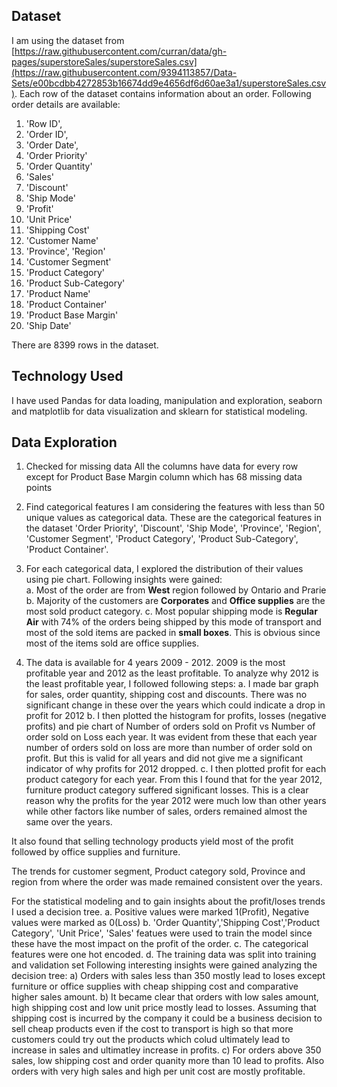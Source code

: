 ## Dataset 
I am using the dataset from [https://raw.githubusercontent.com/curran/data/gh-pages/superstoreSales/superstoreSales.csv](https://raw.githubusercontent.com/9394113857/Data-Sets/e00bcdbb4272853b16674dd9e4656df6d60ae3a1/superstoreSales.csv).
Each row of the dataset contains information about an order. Following order details are available:
1. 'Row ID',
2. 'Order ID',
3. 'Order Date',
4. 'Order Priority'
5. 'Order Quantity'
6. 'Sales'
7. 'Discount'
8. 'Ship Mode'
9. 'Profit'
10. 'Unit Price'
11. 'Shipping Cost'
12. 'Customer Name'
13. 'Province', 'Region'
14. 'Customer Segment'
15. 'Product Category'
16.  'Product Sub-Category'
17. 'Product Name'
18. 'Product Container'
19. 'Product Base Margin'
20. 'Ship Date'

There are 8399 rows in the dataset.
## Technology Used
I have used Pandas for data loading, manipulation and exploration, seaborn and matplotlib for data visualization and sklearn for statistical modeling.

## Data Exploration
1. Checked for missing data
All the columns have data for every row except for Product Base Margin column which has 68 missing data points
2. Find categorical features
I am considering the features with less than 50 unique values as categorical data. These are the categorical features in the dataset 'Order Priority', 'Discount', 'Ship Mode', 'Province', 'Region', 'Customer Segment', 'Product Category', 'Product Sub-Category', 'Product Container'.
3. For each categorical data, I explored the distribution of their values using pie chart. Following insights were gained:  
a. Most of the order are from **West** region followed by Ontario and Prarie
b. Majority of the customers are **Corporates** and **Office supplies** are the most sold product category.
c. Most popular shipping mode is **Regular Air** with 74% of the orders being shipped by this mode of transport and most of the sold items are packed in **small boxes**. This is obvious since most of the items sold are office supplies.

4. The data is available for 4 years 2009 - 2012. 
2009 is the most profitable year and 2012 as the least profitable. To analyze why 2012 is the least profitable year, I followed following steps:
a. I made bar graph for sales, order quantity,  shipping cost and discounts. There was no significant change in these over the years which could indicate a drop in profit for 2012
b. I then plotted the histogram for profits, losses (negative profits) and pie chart of Number of orders sold on Profit vs Number of order sold on Loss each year. It was evident from these that each year number of orders sold on loss are more than number of order sold on profit. But this is valid for all years and did not give me a significant indicator of why profits for 2012 dropped.
c. I then plotted profit for each product category for each year. From this I found that for the year 2012, furniture product category suffered significant losses. This is a clear reason why the profits for the year 2012 were much low than other years while other factors like number of sales, orders remained almost the same over the years.

It also found that selling technology products yield most of the profit followed by office supplies and furniture.

The trends for customer segment, Product category sold, Province and region from where the order was made remained consistent over the years.

For the statistical modeling and to gain insights about the profit/loses trends I used a decision tree.
a. Positive values were marked 1(Profit), Negative values were marked as 0(Loss)
b. 'Order Quantity','Shipping Cost','Product Category', 'Unit Price', 'Sales' featues were used to train the model since these have the most impact on the profit of the order.
c. The categorical features were one hot encoded.
d. The training data was split into training and validation set
Following interesting insights were gained analyzing the decision tree:
a) Orders with sales less than 350 mostly lead to loses except furniture or office supplies with cheap shipping cost and comparative higher sales amount. 
b) It became clear that orders with low sales amount, high shipping cost and low unit price mostly lead to losses. Assuming that shipping cost is incurred by the company it could be a business decision to sell cheap products even if the cost to transport is high so that more customers could try out the products which colud ultimately lead to increase in sales and ultimatley increase in profits.
c) For orders above 350 sales,  low shipping cost and order quanity more than 10 lead to profits. Also orders with very high sales and high per unit cost are mostly profitable.
